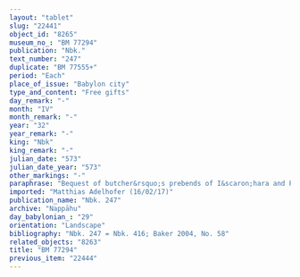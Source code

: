 ```yaml
---
layout: "tablet"
slug: "22441"
object_id: "8265"
museum_no_: "BM 77294"
publication: "Nbk."
text_number: "247"
duplicate: "BM 77555+"
period: "Each"
place_of_issue: "Babylon city"
type_and_content: "Free gifts"
day_remark: "-"
month: "IV"
month_remark: "-"
year: "32"
year_remark: "-"
king: "Nbk"
king_remark: "-"
julian_date: "573"
julian_date_year: "573"
other_markings: "-"
paraphrase: "Bequest of butcher&rsquo;s prebends of I&scaron;hara and Papsukkal: <strong>B</strong> gives to <strong>A</strong> his two butcher&rsquo;s prebends before I&scaron;hara in E&scaron;asurra in &Scaron;uanna and Papsukkal of Ekitu&scaron;girzal, the temple of Bēlet-Eanna on the canal bank in the Newtown in Babylon. The prebends comprise ox and sheep of the royal sacrifice and the sacrifice of the <em>kāribu</em>, <em>gin&ucirc;</em>, <em>quqq&ucirc;</em> for the whole year, a &ldquo;coil&rdquo; (<em>tīrānu</em>), a brain(?) (<em>gabbu</em>), <em>gan ṣēli</em>-meat, meat trimmings (<em>nukāsātu</em>), the epigastrum (<em>kar&scaron;u</em>), <em>naṣraptu</em>-meat, and every year four hides of sheep(?) before I&scaron;hara, the omasum (<em>riqītu</em>), <em>bāb urkāti</em>-meat, <em>hilidamu</em>-meat, the fatty tissue around the intestines (<em>hinṣu</em>) not cut off (<em>qarā&scaron;u</em>), and ox, sheep, birds and lamb of the 8<sup>th</sup> of Nisannu (I), and a shoulder share of ox and sheep before Papsukkal. After the operative section a curse formula invoking Marduk, Zarpanītu, I&scaron;hara and Papsukkal and directed against a violaton of the agreement&nbsp; and an oath formula invoking Marduk, Zarpanītu and Nebuchadnezzar follow (<em>nī&scaron; &hellip; izzakrū</em> [<em>zakāru</em>]). 4 witnesses and the scribe (Ea-&scaron;umu-uṣur/Nab&ucirc;-zēru-lī&scaron;ir//Rēˀ&ucirc;). (All three tablets are copies of a damaged original that we do not possess.)<br /> &nbsp;<br /> <strong>A</strong> = Nab&ucirc;-balāssu-iqbi/&Scaron;addinnu//Ileˀˀi-Marduk; <strong>B</strong> = Izkur-Marduk/Imbia//Ileˀˀi-Marduk<br /> &nbsp;"
imported: "Matthias Adelhofer (16/02/17)"
publication_name: "Nbk. 247"
archive: "Nappāhu"
day_babylonian_: "29"
orientation: "Landscape"
bibliography: "Nbk. 247 = Nbk. 416; Baker 2004, No. 58"
related_objects: "8263"
title: "BM 77294"
previous_item: "22444"
---
```

